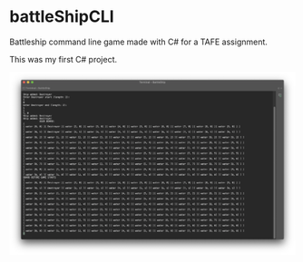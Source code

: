 # battleShipCLI

Battleship command line game made with C# for a TAFE assignment.

This was my first C# project.

<p>
  <img src="Battleship/battleship.png" alt="battleship game image" width="600"/>
<p/>
